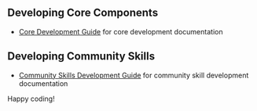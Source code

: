 ## Developing Core Components

- [Core Development Guide](http://arsenalpy.clustr.network/developer-guide/core/) for core development documentation

## Developing Community Skills

- [Community Skills Development Guide](http://arsenalpy.clustr.network/developer-guide/community-skills/) for community skill development documentation


Happy coding!
